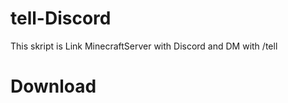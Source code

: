 # tell-Discord
This skript is Link MinecraftServer with Discord and DM with /tell
# Download
[SpigotMC]: https://www.spigotmc.org/resources/discord-tell.62180/
